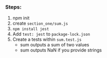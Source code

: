 ### Steps:
1. npm init
2. create `section_one/sum.js`
3. `npm install jest`
4. Add `test: jest` to `package-lock.json`
5. Create a tests within `sum.test.js`
    - sum outputs a sum of two values
    - sum outputs NaN if you provide strings